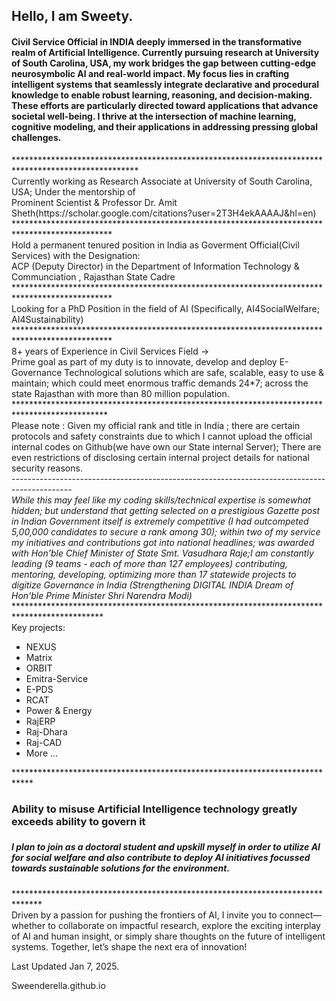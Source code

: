 <h2>Hello, I am Sweety.</h2>
<h4> Civil Service Official in INDIA deeply immersed in the transformative realm of Artificial Intelligence. Currently pursuing research at University of South Carolina, USA, my work bridges the gap between cutting-edge neurosymbolic AI and real-world impact. My focus lies in crafting intelligent systems that seamlessly integrate declarative and procedural knowledge to enable robust learning, reasoning, and decision-making. These efforts are particularly directed toward applications that advance societal well-being. I thrive at the intersection of machine learning, cognitive modeling, and their applications in addressing pressing global challenges.

</h4>
**************************************************************************************************** <br>
Currently working as Research Associate at University of South Carolina, USA; Under the mentorship of <br>
Prominent Scientist & Professor Dr. Amit Sheth(https://scholar.google.com/citations?user=2T3H4ekAAAAJ&hl=en)
********************************************************************************************** <br>
Hold a permanent tenured position in India as Goverment Official(Civil Services) with the Designation: <br> 
ACP (Deputy Director) in the Department of Information Technology & Communciation , Rajasthan State Cadre
**********************************************************************************************<br>
Looking for a PhD Position in the field of AI (Specifically, AI4SocialWelfare; AI4Sustainability)
**********************************************************************************************<br>
8+ years of Experience in Civil Services Field -> <br>
Prime goal as part of my duty is to innovate, develop and deploy E-Governance Technological solutions which are safe, scalable, easy to use & maintain; which could meet enormous traffic demands 24*7; across the state Rajasthan with more than 80 million population.
*********************************************************************************************<br>
Please note : Given my official rank and title in India ; there are certain protocols and safety constraints due to which I cannot upload the official internal codes on Github(we have own our State internal Server); There are even restrictions of disclosing certain internal project details for national security reasons. <br>
---------------------------------------------------------------------------------------------<br>
<i>While this may feel like my coding skills/technical expertise is somewhat hidden; but understand that getting selected on a prestigious Gazette post in Indian Government itself is extremely competitive (I had outcompeted 5,00,000 candidates to secure a rank among 30); within two  of my service my initiatives and contributions got into national headlines; was awarded with Hon'ble Chief Minister of State Smt. Vasudhara Raje;I am constantly leading (9 teams - each of more than 127 employees) contributing, mentoring, developing, optimizing more than 17 statewide projects to digitize Governance in India (Strengthening DIGITAL INDIA Dream of Hon'ble Prime Minister Shri Narendra Modi)  </i>
********************************************************************************************<br>
Key projects: <br>
<ul>
  <li>NEXUS</li>
  <li>Matrix</li>
  <li>ORBIT</li>
  <li>Emitra-Service </li>
  <li>E-PDS</li>
  <li>RCAT</li>
  <li>Power & Energy</li>
  <li>RajERP</li>
  <li>Raj-Dhara</li>  
  <li>Raj-CAD</li>
  <li>More ... </li>
</ul>

****************************************************************************<br>
<h3>Ability to misuse Artificial Intelligence technology greatly exceeds ability to govern it <h3>
<h5>I plan to join as a doctoral student and upskill myself in order to utilize AI for social welfare and also contribute to deploy AI initiatives focussed towards sustainable solutions for the environment. </h5>
******************************************************************************<br>
Driven by a passion for pushing the frontiers of AI, I invite you to connect—whether to collaborate on impactful research, explore the exciting interplay of AI and human insight, or simply share thoughts on the future of intelligent systems. Together, let’s shape the next era of innovation!


Last Updated Jan 7, 2025. 










Sweenderella.github.io
